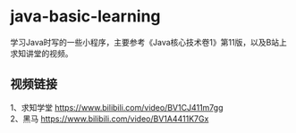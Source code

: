 # java-basic-learning
学习Java时写的一些小程序，主要参考《Java核心技术卷1》第11版，以及B站上求知讲堂的视频。

## 视频链接
1、求知学堂  https://www.bilibili.com/video/BV1CJ411m7gg<br>
2、黑马  https://www.bilibili.com/video/BV1A4411K7Gx
